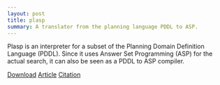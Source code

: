 ```yaml
---
layout: post
title: plasp
summary: A translator from the planning language PDDL to ASP.
---
```

Plasp is an interpreter for a subset of the Planning Domain Definition Language (PDDL).
Since it uses Answer Set Programming (ASP) for the actual search, it can also be seen as a PDDL to ASP compiler.

[Download](https://sourceforge.net/p/potassco/code/7165/tree/trunk/plasp-2.0/releases/)
[Article](http://www.cs.uni-potsdam.de/wv/pdfformat/gekaknsc11a.pdf)
[Citation](http://www.cs.uni-potsdam.de/wv/bibtex/gekaknsc11a.bib)

